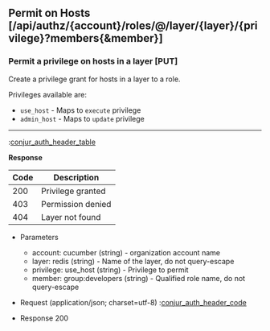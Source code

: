 ## Permit on Hosts [/api/authz/{account}/roles/@/layer/{layer}/{privilege}?members{&member}]

### Permit a privilege on hosts in a layer [PUT]

Create a privilege grant for hosts in a layer to a role.

Privileges available are:

* `use_host` - Maps to `execute` privilege
* `admin_host` - Maps to `update` privilege

---

:[conjur_auth_header_table](partials/conjur_auth_header_table.md)

**Response**

|Code|Description|
|----|-----------|
|200|Privilege granted|
|403|Permission denied|
|404|Layer not found|

+ Parameters
    + account: cucumber (string) - organization account name
    + layer: redis (string) - Name of the layer, do not query-escape
    + privilege: use_host (string) - Privilege to permit
    + member: group:developers (string) - Qualified role name, do not query-escape

+ Request (application/json; charset=utf-8)
    :[conjur_auth_header_code](partials/conjur_auth_header_code.md)

+ Response 200
